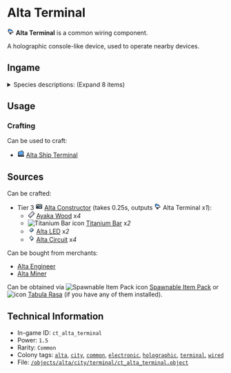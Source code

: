 # Alta Terminal

<img src="https://raw.githubusercontent.com/Ceterai/Enternia/main/objects/alta/city/terminal/icon.png" alt="Alta Terminal icon" loading="lazy" width="auto" height="16px"/> **Alta Terminal** is a common wiring component.

A holographic console-like device, used to operate nearby devices.

## Ingame

<details markdown="1"><summary>Species descriptions: (Expand 8 items)</summary>

- Alta: A general interface for some nearby device. These are a staple when it comes to security and stability.
- Apex: This console offers a large degree of control.
- Avian: A useful console with a large holographic interface.
- Floran: Floran push buttons. Make thingsss happen!
- Glitch: Impressed. A single console can control so many different mechanisms at once.
- Human: A control console, it's just gotta be played with.
- Hylotl: This control console has a sleek and stylish design.
- Novakid: This console sure is somethin', I just wanna use it.

</details>

## Usage

### Crafting

Can be used to craft:

- <img src="https://raw.githubusercontent.com/Ceterai/Enternia/main/objects/alta/ship/terminal/icon.png" alt="Alta Ship Terminal icon" loading="lazy" width="auto" height="16px"/> [Alta Ship Terminal](https://ceterai.github.io/MyEnternia/Wiki/AltaShipTerminal)

## Sources

Can be crafted:

- Tier 3 ![ ](https://raw.githubusercontent.com/Ceterai/Enternia/main/objects/alta/crafting/constructor/icon3.png) [Alta Constructor](https://ceterai.github.io/MyEnternia/Wiki/AltaConstructor) (takes 0.25s, outputs <img src="https://raw.githubusercontent.com/Ceterai/Enternia/main/objects/alta/city/terminal/icon.png" alt="Alta Terminal icon" loading="lazy" width="auto" height="16px"/> Alta Terminal x*1*):
  - <img src="https://raw.githubusercontent.com/Ceterai/Enternia/main/items/generic/crafting/ct_ayaka_wood.png" alt="Ayaka Wood icon" loading="lazy" width="auto" height="16px"/> [Ayaka Wood](https://ceterai.github.io/MyEnternia/Wiki/AyakaWood) x*4*
  - <img src="https://starbounder.org/mediawiki/images/9/94/Titanium_Bar.png" alt="Titanium Bar icon" loading="lazy" width="14px" height="13px"/> [Titanium Bar](https://starbounder.org/Titanium_Bar) x*2*
  - <img src="https://raw.githubusercontent.com/Ceterai/Enternia/main/objects/alta/wired/led/icon.png" alt="Alta LED icon" loading="lazy" width="auto" height="16px"/> [Alta LED](https://ceterai.github.io/MyEnternia/Wiki/AltaLED) x*2*
  - <img src="https://raw.githubusercontent.com/Ceterai/Enternia/main/objects/alta/wired/circuit/icon.png" alt="Alta Circuit icon" loading="lazy" width="auto" height="16px"/> [Alta Circuit](https://ceterai.github.io/MyEnternia/Wiki/AltaCircuit) x*4*

Can be bought from merchants:

- [Alta Engineer](https://ceterai.github.io/MyEnternia/Wiki/AltaEngineer)
- [Alta Miner](https://ceterai.github.io/MyEnternia/Wiki/AltaMiner)

Can be obtained via <img src="https://raw.githubusercontent.com/Silverfeelin/Starbound-SpawnableItemPack/master/interface/sip/iconSmall.png" alt="Spawnable Item Pack icon" width="18" height="14"/> [Spawnable Item Pack](https://steamcommunity.com/sharedfiles/filedetails/?id=733665104) or <img src="https://steamuserimages-a.akamaihd.net/ugc/263843960696222713/3EC9A7C005541F7D577EBCB8C5736B4EFC9973D6/" alt="icon" width="8" height="12"/> [Tabula Rasa](https://community.playstarbound.com/resources/the-tabula-rasa.3222/) (if you have any of them installed).

## Technical Information

- In-game ID: `ct_alta_terminal`
- Power: `1.5`
- Rarity: `Common`
- Colony tags: [`alta`](https://ceterai.github.io/MyEnternia/Wiki/Tags/Alta), [`city`](https://ceterai.github.io/MyEnternia/Wiki/Tags/City), [`common`](https://ceterai.github.io/MyEnternia/Wiki/Tags/Common), [`electronic`](https://ceterai.github.io/MyEnternia/Wiki/Tags/Electronic), [`holographic`](https://ceterai.github.io/MyEnternia/Wiki/Tags/Holographic), [`terminal`](https://ceterai.github.io/MyEnternia/Wiki/Tags/Terminal), [`wired`](https://ceterai.github.io/MyEnternia/Wiki/Tags/Wired)
- File: [`/objects/alta/city/terminal/ct_alta_terminal.object`](https://github.com/Ceterai/Enternia/blob/main/objects/alta/city/terminal/ct_alta_terminal.object)
